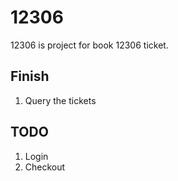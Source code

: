 # 12306

12306 is project for book 12306 ticket.

## Finish
1. Query the tickets

## TODO
1. Login
2. Checkout